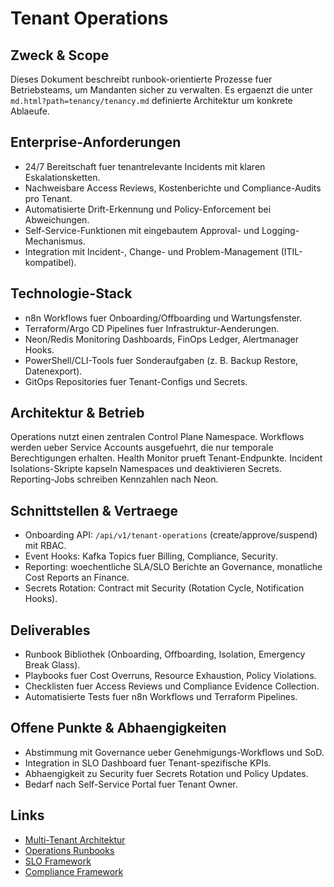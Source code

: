 # Tenant Operations

## Zweck & Scope
Dieses Dokument beschreibt runbook-orientierte Prozesse fuer Betriebsteams, um Mandanten sicher zu verwalten. Es ergaenzt die unter `md.html?path=tenancy/tenancy.md` definierte Architektur um konkrete Ablaeufe.

## Enterprise-Anforderungen
- 24/7 Bereitschaft fuer tenantrelevante Incidents mit klaren Eskalationsketten.
- Nachweisbare Access Reviews, Kostenberichte und Compliance-Audits pro Tenant.
- Automatisierte Drift-Erkennung und Policy-Enforcement bei Abweichungen.
- Self-Service-Funktionen mit eingebautem Approval- und Logging-Mechanismus.
- Integration mit Incident-, Change- und Problem-Management (ITIL-kompatibel).

## Technologie-Stack
- n8n Workflows fuer Onboarding/Offboarding und Wartungsfenster.
- Terraform/Argo CD Pipelines fuer Infrastruktur-Aenderungen.
- Neon/Redis Monitoring Dashboards, FinOps Ledger, Alertmanager Hooks.
- PowerShell/CLI-Tools fuer Sonderaufgaben (z. B. Backup Restore, Datenexport).
- GitOps Repositories fuer Tenant-Configs und Secrets.

## Architektur & Betrieb
Operations nutzt einen zentralen Control Plane Namespace. Workflows werden ueber Service Accounts ausgefuehrt, die nur temporale Berechtigungen erhalten. Health Monitor prueft Tenant-Endpunkte. Incident Isolations-Skripte kapseln Namespaces und deaktivieren Secrets. Reporting-Jobs schreiben Kennzahlen nach Neon.

## Schnittstellen & Vertraege
- Onboarding API: `/api/v1/tenant-operations` (create/approve/suspend) mit RBAC.
- Event Hooks: Kafka Topics fuer Billing, Compliance, Security.
- Reporting: woechentliche SLA/SLO Berichte an Governance, monatliche Cost Reports an Finance.
- Secrets Rotation: Contract mit Security (Rotation Cycle, Notification Hooks).

## Deliverables
- Runbook Bibliothek (Onboarding, Offboarding, Isolation, Emergency Break Glass).
- Playbooks fuer Cost Overruns, Resource Exhaustion, Policy Violations.
- Checklisten fuer Access Reviews und Compliance Evidence Collection.
- Automatisierte Tests fuer n8n Workflows und Terraform Pipelines.

## Offene Punkte & Abhaengigkeiten
- Abstimmung mit Governance ueber Genehmigungs-Workflows und SoD.
- Integration in SLO Dashboard fuer Tenant-spezifische KPIs.
- Abhaengigkeit zu Security fuer Secrets Rotation und Policy Updates.
- Bedarf nach Self-Service Portal fuer Tenant Owner.

## Links
- [Multi-Tenant Architektur](md.html?path=tenancy/tenancy.md)
- [Operations Runbooks](md.html?path=operations/operations.md)
- [SLO Framework](md.html?path=slo/slo.md)
- [Compliance Framework](md.html?path=compliance/compliance.md)
